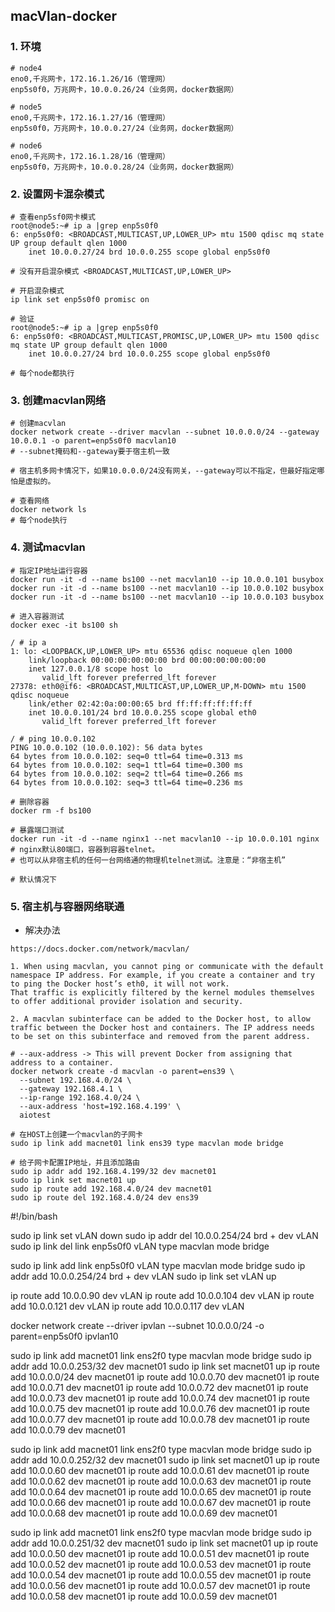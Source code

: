 
## macVlan-docker

### 1. 环境
```shell
# node4
eno0,千兆网卡，172.16.1.26/16（管理网）
enp5s0f0，万兆网卡，10.0.0.26/24（业务网，docker数据网）

# node5
eno0,千兆网卡，172.16.1.27/16（管理网）
enp5s0f0，万兆网卡，10.0.0.27/24（业务网，docker数据网）

# node6
eno0,千兆网卡，172.16.1.28/16（管理网）
enp5s0f0，万兆网卡，10.0.0.28/24（业务网，docker数据网）
```


### 2. 设置网卡混杂模式
```shell
# 查看enp5sf0网卡模式
root@node5:~# ip a |grep enp5s0f0
6: enp5s0f0: <BROADCAST,MULTICAST,UP,LOWER_UP> mtu 1500 qdisc mq state UP group default qlen 1000
    inet 10.0.0.27/24 brd 10.0.0.255 scope global enp5s0f0

# 没有开启混杂模式 <BROADCAST,MULTICAST,UP,LOWER_UP>

# 开启混杂模式
ip link set enp5s0f0 promisc on

# 验证
root@node5:~# ip a |grep enp5s0f0
6: enp5s0f0: <BROADCAST,MULTICAST,PROMISC,UP,LOWER_UP> mtu 1500 qdisc mq state UP group default qlen 1000
    inet 10.0.0.27/24 brd 10.0.0.255 scope global enp5s0f0

# 每个node都执行
```

### 3. 创建macvlan网络
```shell
# 创建macvlan
docker network create --driver macvlan --subnet 10.0.0.0/24 --gateway 10.0.0.1 -o parent=enp5s0f0 macvlan10
# --subnet掩码和--gateway要于宿主机一致

# 宿主机多网卡情况下，如果10.0.0.0/24没有网关，--gateway可以不指定，但最好指定哪怕是虚拟的。

# 查看网络
docker network ls
# 每个node执行
```

### 4. 测试macvlan
```shell
# 指定IP地址运行容器
docker run -it -d --name bs100 --net macvlan10 --ip 10.0.0.101 busybox
docker run -it -d --name bs100 --net macvlan10 --ip 10.0.0.102 busybox
docker run -it -d --name bs100 --net macvlan10 --ip 10.0.0.103 busybox

# 进入容器测试
docker exec -it bs100 sh

/ # ip a
1: lo: <LOOPBACK,UP,LOWER_UP> mtu 65536 qdisc noqueue qlen 1000
    link/loopback 00:00:00:00:00:00 brd 00:00:00:00:00:00
    inet 127.0.0.1/8 scope host lo
       valid_lft forever preferred_lft forever
27378: eth0@if6: <BROADCAST,MULTICAST,UP,LOWER_UP,M-DOWN> mtu 1500 qdisc noqueue 
    link/ether 02:42:0a:00:00:65 brd ff:ff:ff:ff:ff:ff
    inet 10.0.0.101/24 brd 10.0.0.255 scope global eth0
       valid_lft forever preferred_lft forever

/ # ping 10.0.0.102
PING 10.0.0.102 (10.0.0.102): 56 data bytes
64 bytes from 10.0.0.102: seq=0 ttl=64 time=0.313 ms
64 bytes from 10.0.0.102: seq=1 ttl=64 time=0.300 ms
64 bytes from 10.0.0.102: seq=2 ttl=64 time=0.266 ms
64 bytes from 10.0.0.102: seq=3 ttl=64 time=0.236 ms

# 删除容器
docker rm -f bs100

# 暴露端口测试
docker run -it -d --name nginx1 --net macvlan10 --ip 10.0.0.101 nginx
# nginx默认80端口，容器到容器telnet。
# 也可以从非宿主机的任何一台网络通的物理机telnet测试。注意是：“非宿主机”

# 默认情况下

```

### 5. 宿主机与容器网络联通
- 解决办法
```
https://docs.docker.com/network/macvlan/

1. When using macvlan, you cannot ping or communicate with the default namespace IP address. For example, if you create a container and try to ping the Docker host’s eth0, it will not work. 
That traffic is explicitly filtered by the kernel modules themselves to offer additional provider isolation and security.

2. A macvlan subinterface can be added to the Docker host, to allow traffic between the Docker host and containers. The IP address needs to be set on this subinterface and removed from the parent address.

# --aux-address -> This will prevent Docker from assigning that address to a container.
docker network create -d macvlan -o parent=ens39 \
  --subnet 192.168.4.0/24 \
  --gateway 192.168.4.1 \
  --ip-range 192.168.4.0/24 \
  --aux-address 'host=192.168.4.199' \
  aiotest

# 在HOST上创建一个macvlan的子网卡
sudo ip link add macnet01 link ens39 type macvlan mode bridge

# 给子网卡配置IP地址，并且添加路由
sudo ip addr add 192.168.4.199/32 dev macnet01
sudo ip link set macnet01 up
sudo ip route add 192.168.4.0/24 dev macnet01
sudo ip route del 192.168.4.0/24 dev ens39
```

#!/bin/bash

sudo ip link set vLAN down
sudo ip addr del 10.0.0.254/24 brd + dev vLAN
sudo ip link del link enp5s0f0 vLAN type macvlan mode bridge

sudo ip link add link enp5s0f0 vLAN type macvlan mode bridge
sudo ip addr add 10.0.0.254/24 brd + dev vLAN
sudo ip link set vLAN up

ip route add 10.0.0.90 dev vLAN
ip route add 10.0.0.104 dev vLAN
ip route add 10.0.0.121 dev vLAN
ip route add 10.0.0.117 dev vLAN


docker network create --driver ipvlan --subnet 10.0.0.0/24 -o parent=enp5s0f0 ipvlan10


sudo ip link add macnet01 link ens2f0 type macvlan mode bridge
sudo ip addr add 10.0.0.253/32 dev macnet01
sudo ip link set macnet01 up
ip route add 10.0.0.0/24 dev macnet01
ip route add 10.0.0.70 dev macnet01
ip route add 10.0.0.71 dev macnet01
ip route add 10.0.0.72 dev macnet01
ip route add 10.0.0.73 dev macnet01
ip route add 10.0.0.74 dev macnet01
ip route add 10.0.0.75 dev macnet01
ip route add 10.0.0.76 dev macnet01
ip route add 10.0.0.77 dev macnet01
ip route add 10.0.0.78 dev macnet01
ip route add 10.0.0.79 dev macnet01

sudo ip link add macnet01 link ens2f0 type macvlan mode bridge
sudo ip addr add 10.0.0.252/32 dev macnet01
sudo ip link set macnet01 up
ip route add 10.0.0.60 dev macnet01
ip route add 10.0.0.61 dev macnet01
ip route add 10.0.0.62 dev macnet01
ip route add 10.0.0.63 dev macnet01
ip route add 10.0.0.64 dev macnet01
ip route add 10.0.0.65 dev macnet01
ip route add 10.0.0.66 dev macnet01
ip route add 10.0.0.67 dev macnet01
ip route add 10.0.0.68 dev macnet01
ip route add 10.0.0.69 dev macnet01

sudo ip link add macnet01 link ens2f0 type macvlan mode bridge
sudo ip addr add 10.0.0.251/32 dev macnet01
sudo ip link set macnet01 up
ip route add 10.0.0.50 dev macnet01
ip route add 10.0.0.51 dev macnet01
ip route add 10.0.0.52 dev macnet01
ip route add 10.0.0.53 dev macnet01
ip route add 10.0.0.54 dev macnet01
ip route add 10.0.0.55 dev macnet01
ip route add 10.0.0.56 dev macnet01
ip route add 10.0.0.57 dev macnet01
ip route add 10.0.0.58 dev macnet01
ip route add 10.0.0.59 dev macnet01
